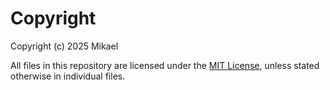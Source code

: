 # Copyright

Copyright (c) 2025 Mikael  

All files in this repository are licensed under the [MIT License](LICENSE.md), unless stated otherwise in individual files.
